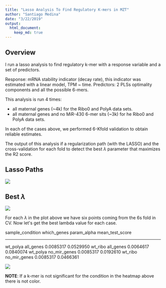 ```yaml
---
title: "Lasso Analysis To Find Regulatory K-mers in MZT"
author: "Santiago Medina"
date: "3/22/2019"
output: 
  html_document:
    keep_md: true
---
```




## Overview

I run a lasso analysis to find regulatory k-mer with a response variable and a set of predictors.

Response: mRNA stability indicator (decay rate), this indicator was estimated with a linear model, TPM  ~ time.
Predictors: 2 PLSs optimality components and all the possible 6-mers.

This analysis is run 4 times:

+ all maternal genes (~4k) for the Ribo0 and PolyA data sets.
+ all maternal genes and no MiR-430 6-mer sits (~3k) for he Ribo0 and PolyA data sets.

In each of the cases above, we performed 6-Kfold validation to obtain reliable estimates.

The output of this analysis if a regularization path (with the LASSO) and the cross-validation for each fold to detect the best $\lambda$ parameter that maximizes the R2 score.


## Lasso Paths

![](./figures/lassopaths-1.png)<!-- -->

## Best $\lambda$

![](./figures/best_lambda-1.png)<!-- -->

For each $\lambda$ in the plot above we have six points coming from the 6s fold in CV.
Now let's get the best lambda value for each case.



sample_condition   which_genes     param_alpha   mean_test_score
-----------------  -------------  ------------  ----------------
wt_polya           all_genes         0.0085317         0.0529950
wt_ribo            all_genes         0.0064617         0.0840074
wt_polya           no_mir_genes      0.0085317         0.0192610
wt_ribo            no_mir_genes      0.0085317         0.0466361



![](./figures/candidates-1.png)<!-- -->

**NOTE**: If a k-mer is not significant for the condition in the heatmap above there is not color.



